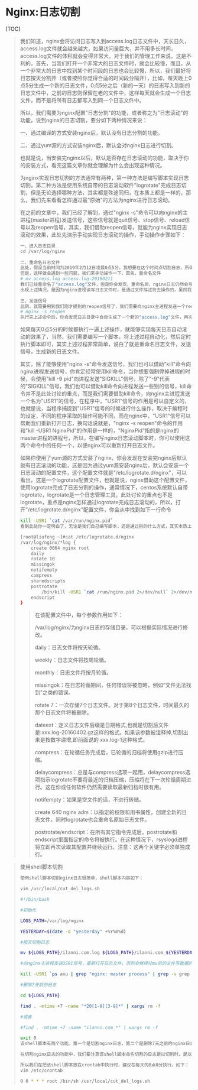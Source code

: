 # Nginx:日志切割

[TOC]

> 我们知道，nginx会将访问日志写入到access.log日志文件中，天长日久，access.log文件就会越来越大，如果访问量巨大，并不用多长时间，access.log文件的体积就会变得非常大，对于我们的管理工作来说，这是不利的，首先，当我们打开一个非常大的日志文件时，就会比较慢，而且，从一个非常大的日志中找到某个时间段的日志也会比较慢，所以，我们最好将日志按天分割开（或者按照你觉得合适的时间段分隔开），比如，每天晚上0点5分生成一个新的日志文件，0点5分之后（新的一天）的日志写入到新的日志文件中，之前的日志则保留在老的文件中，这样每天就会生成一个日志文件，而不是将所有日志都写入到同一个日志文件中。
>
> 所以，我们需要为nginx配置"日志分割"的功能，或者称之为"日志滚动"的功能，说到nginx的日志切割，要分如下两种情况来说：
>
> 一、通过编译的方式安装nginx后，默认没有日志分割的功能。
>
> 二、通过yum源的方式安装nginx后，默认会对nginx日志进行切割。
>
> 也就是说，当安装完nginx以后，默认是否存在日志滚动的功能，取决于你的安装方式，看完这篇文章你就会理解为什么会出现这种情况。
>
> 为nginx实现日志切割的方法通常有两种，第一种方法是编写脚本实现日志切割，第二种方法是使用系统自带的日志滚动软件"logrotate"完成日志切割，但是无论选择哪种方法，其实都是殊途同归，在本质上都是一样的，那么，我们先来看看怎样通过最"原始"的方法为nginx进行日志滚动。
>
> 
>
> 在之前的文章中，我们已经了解到，通过"nginx -s"命令可以向nginx的主进程(master进程)发送信号，这些信号就是quit信号、stop信号、reload信号以及reopen信号，其实，我们借助reopen信号，就能为nginx实现日志滚动的效果，此处先演示手动实现日志滚动的操作，手动操作步骤如下：
>
> ```sh
> 一、进入日志目录
> cd /var/log/nginx
>  
> 二、重命名日志文件
> 此处，假设当前时间为2019年2月12日凌晨0点5分，我想要在这个时间点切割日志，所谓的"切割"，并不是真的把一个文件"切成两个"，只是把原来的"access.log"文件重命名，比如重命名为昨天的日期"access.log-20190211"，然后再创建一个名为"access.log"的新文件，以便新生成的日志仍然可以写入到名为"access.log"的新文件中，这样就能实现所谓的"日志滚动"或者"日志切割"的效果了。
> 但是，这样做会遇到一些问题，我们来手动操作一下，首先，重命名文件
> # mv access.log access.log-20190211
> 我们已经重命名了"access.log"文件，但是你会发现，重命名后，nginx日志仍然会写入到"access.log-20190211"文件中，并不会自动创建一个新的"access.log"文件，即使你手动创建了一个新的"access.log"文件，nginx仍然会把日志写入到重命名后的"access.log-20190211"文件中。
> 出现上述情况，是因为nginx进程读写日志文件时，是通过文件描述符去操作的，虽然我们修改了原"access.log"文件的文件名，但是原文件描述符与文件本身的对应关系仍然存在，所以，单单对文件重命名是不够的，我们需要让nginx重新打开一个新文件，以便将新的日志写入到新文件中。
>  
> 三、发送信号
> 此刻，就需要用到我们刚才提到的reopen信号了，我们需要向nginx主进程发送一个reopen信号，以便nginx能够打开一个新的日志文件，具体命令如下：
> # nginx -s reopen
> 执行完上述命令后，你会发现日志目录中自动生成了一个新的"access.log"文件，再次访问nginx，会发现新生成的日志已经写入到了新生成的"access.log"文件中了。
> ```
>
> 如果每天0点5分的时候都执行一遍上述操作，就能够实现每天日志自动滚动的效果了，当然，我们需要编写一个脚本，将上述过程自动化，然后定时执行脚本即可，其实上述过程非常简单，说白了就是重命名日志文件，发送信号，生成新的日志文件。
>
> 
>
> 其实，除了能够使用"nginx -s"命令发送信号，我们也可以借助"kill"命令向nginx进程发送信号，你肯定经常使用kill命令，当你想要强制停掉进程的时候，会使用"kill -9 pid"向进程发送"SIGKILL"信号，除了"-9"代表的"SIGKILL"信号，我们也可以借助kill命令向进程发送一些别的信号，kill命令并不是此处讨论的重点，而是我们需要借助kill命令，向nginx主进程发送一个名为"USR1"的信号，在程序中，"USR1"信号的作用是可以自定义的，也就是说，当程序捕捉到"USR1"信号的时候进行什么操作，取决于编程时的设定，不同的程序采取的操作可能不同，而在nginx中，"USR1"信号可以帮助我们重新打开日志，换句话说就是，"nginx -s reopen"命令的作用和"kill -USR1 NginxPid"的作用是一样的，"NginxPid"指的是nginx的master进程的进程号，所以，在编写nginx日志滚动脚本时，你可以使用这两个命令中的任何一个，以便nginx可以重新打开日志文件。
>
> 
>
> 如果你使用了yum源的方式安装了nginx，你会发现在安装完nginx后默认就有日志滚动的功能，这是因为通过yum源安装nginx后，默认会安装一个日志滚动的配置文件，这个配置文件就是"/etc/logrotate.d/nginx"，可以看出，这是一个logrotate配置文件，也就是说，nginx借助这个配置文件，使用logrotate完成了日志分割的操作，通常情况下，centos系统默认自带logrotate，logrotate是一个日志管理工具，此处讨论的重点也不是logrotate，重点是nginx怎样通过logrotate完成日志滚动的，所以，打开"/etc/logrotate.d/nginx"配置文件，你会从中找到如下一行命令
>
> ```sh
> kill -USR1 `cat /var/run/nginx.pid`
> 看到此处你一定明白了，无论是我们自己编写脚本，还是通过别的什么方式，其实本质上都是在向nginx进程发送信号，只是实现的方法不同，本质上是完全一样的。
> ```
>
> ```sh
> [root@liufeng ~]#cat /etc/logrotate.d/nginx
> /var/log/nginx/*log {                                                                                                                                                                        
>     create 0664 nginx root
>     daily                                       
>     rotate 10									
>     missingok
>     notifempty
>     compress
>     sharedscripts
>     postrotate
>         /bin/kill -USR1 `cat /run/nginx.pid 2>/dev/null` 2>/dev/null || true
>     endscript
> }
> ```
>
> > 在该配置文件中，每个参数作用如下：
> >
> > /var/log/nginx/为nginx日志的存储目录，可以根据实际情况进行修改。
> >
> > daily：日志文件将按天轮循。
> >
> > weekly：日志文件将按周轮循。
> >
> > monthly：日志文件将按月轮循。
> >
> > missingok：在日志轮循期间，任何错误将被忽略，例如“文件无法找到”之类的错误。
> >
> > rotate 7：一次存储7个日志文件。对于第8个日志文件，时间最久的那个日志文件将被删除。
> >
> > dateext：定义日志文件后缀是日期格式,也就是切割后文件是:xxx.log-20160402.gz这样的格式。如果该参数被注释掉,切割出来是按数字递增,即前面说的 xxx.log-1这种格式。
> >
> > compress：在轮循任务完成后，已轮循的归档将使用gzip进行压缩。
> >
> > delaycompress：总是与compress选项一起用，delaycompress选项指示logrotate不要将最近的归档压缩，压缩将在下一次轮循周期进行。这在你或任何软件仍然需要读取最新归档时很有用。
> >
> > notifempty：如果是空文件的话，不进行转储。
> >
> > create 640 nginx adm：以指定的权限和用书属性，创建全新的日志文件，同时logrotate也会重命名原始日志文件。
> >
> > postrotate/endscript：在所有其它指令完成后，postrotate和endscript里面指定的命令将被执行。在这种情况下，rsyslogd进程将立即再次读取其配置并继续运行。注意：这两个关键字必须单独成行。

>  使用shell脚本切割
>
>  ```sh
>  使用shell脚本切割nginx日志很简单，shell脚本内容如下：
>  
>  vim /usr/local/cut_del_logs.sh
>  
>  #!/bin/bash
>  
>  #初始化
>  
>  LOGS_PATH=/var/log/nginx
>  
>  YESTERDAY=$(date -d "yesterday" +%Y%m%d)
>  
>  #按天切割日志
>  
>  mv ${LOGS_PATH}/ilanni.com.log ${LOGS_PATH}/ilanni.com_${YESTERDAY}.log
>  
>  #向nginx主进程发送USR1信号，重新打开日志文件，否则会继续往mv后的文件写数据的。原因在于：linux系统中，内核是根据文件描述符来找文件的。如果不这样操作导致日志切割失败。
>  
>  kill -USR1 `ps axu | grep "nginx: master process" | grep -v grep | awk '{print $2}'`
>  
>  #删除7天前的日志
>  
>  cd ${LOGS_PATH}
>  
>  find . -mtime +7 -name "*20[1-9][3-9]*" | xargs rm -f
>  
>  #或者
>  
>  #find . -mtime +7 -name "ilanni.com_*" | xargs rm -f
>  
>  exit 0
>  该shell脚本有两个功能，第一个是切割nginx日志，第二个是删除7天之前的nginx日志。
>  
>  在切割nginx日志的功能中，我们要注意该shell脚本命名切割的日志是以切割时，是以前一天的时间就行命名该日志文件的。
>  
>  所以我们在把该shell脚本放在crontab中执行时，建议在每天的0点0分执行。如下：
>  vim /etc/crontab
>  
>  0 0 * * * root /bin/sh /usr/local/cut_del_logs.sh
>  ```